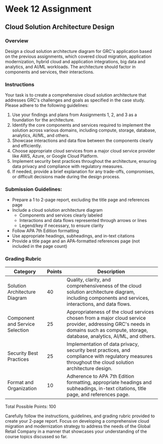 # Week 12 Assignment

## Cloud Solution Architecture Design

### Overview

Design a cloud solution architecture diagram for GRC's application based on the previous assignments, which covered cloud migration, application modernization, hybrid cloud and application integrations, big data and analytics, and AI/ML workloads. The architecture should factor in components and services, their interactions.

### Instructions

Your task is to create a comprehensive cloud solution architecture that addresses GRC's challenges and goals as specified in the case study. Please adhere to the following guidelines:

1. Use your findings and plans from Assignments 1, 2, and 3 as a foundation for the architecture.
2. Identify the core components and services required to implement the solution across various domains, including compute, storage, database, analytics, AI/ML, and others.
3. Showcase interactions and data flow between the components clearly and efficiently.
4. Choose appropriate cloud services from a major cloud service provider like AWS, Azure, or Google Cloud Platform.
5. Implement security best practices throughout the architecture, ensuring data privacy and compliance with regulatory measures.
6. If needed, provide a brief explanation for any trade-offs, compromises, or difficult decisions made during the design process.

### Submission Guidelines:

* Prepare a 1 to 2-page report, excluding the title page and references page
* Include a cloud solution architecture diagram
    * Components and services clearly labeled
    * Interactions and data flows represented through arrows or lines
    * Legend/key if necessary, to ensure clarity
* Follow APA 7th Edition formatting
* Use appropriate headings, subheadings, and in-text citations
* Provide a title page and an APA-formatted references page (not included in the page count)

### Grading Rubric

| Category                        | Points | Description                                                                                                                                                                           |
|---------------------------------|--------|---------------------------------------------------------------------------------------------------------------------------------------------------------------------------------------|
| Solution Architecture Diagram   | 40     | Quality, clarity, and comprehensiveness of the cloud solution architecture diagram, including components and services, interactions, and data flows.                                  |
| Component and Service Selection | 25     | Appropriateness of the cloud services chosen from a major cloud service provider, addressing GRC's needs in domains such as compute, storage, database, analytics, AI/ML, and others. |
| Security Best Practices         | 25     | Implementation of data privacy, security best practices, and compliance with regulatory measures throughout the cloud solution architecture design.                                   |
| Format and Organization         | 10     | Adherence to APA 7th Edition formatting, appropriate headings and subheadings, in-text citations, title page, and references page.                                                    |

Total Possible Points: 100

Carefully follow the instructions, guidelines, and grading rubric provided to create your 2-page report. Focus on developing a comprehensive cloud migration and modernization strategy to address the needs of the Global Retail Company in a manner that showcases your understanding of the course topics discussed so far.